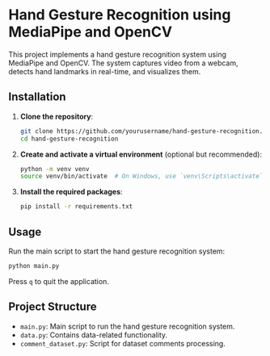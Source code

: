 # Hand Gesture Recognition using MediaPipe and OpenCV

This project implements a hand gesture recognition system using MediaPipe and OpenCV. The system captures video from a webcam, detects hand landmarks in real-time, and visualizes them.

## Installation

1. **Clone the repository**:
    ```sh
    git clone https://github.com/yourusername/hand-gesture-recognition.git
    cd hand-gesture-recognition
    ```

2. **Create and activate a virtual environment** (optional but recommended):
    ```sh
    python -m venv venv
    source venv/bin/activate  # On Windows, use `venv\Scripts\activate`
    ```

3. **Install the required packages**:
    ```sh
    pip install -r requirements.txt
    ```

## Usage

Run the main script to start the hand gesture recognition system:
```sh
python main.py
```
Press `q` to quit the application.

## Project Structure

- `main.py`: Main script to run the hand gesture recognition system.
- `data.py`: Contains data-related functionality.
- `comment_dataset.py`: Script for dataset comments processing.
